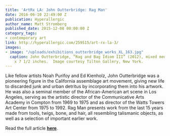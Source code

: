 ```yaml
---
title: 'ArtRx LA: John Outterbridge: Rag Man'
date: 2016-06-10 22:49:00 Z
publication: Hyperallergic
author_name: Matt Stromberg
published_date: 2015-12-08 00:00:00 Z
category_tags:
- contemporary art
link: http://hyperallergic.com/259515/art-rx-la-3/
images:
- image: "/uploads/exhibitions_outterbridge_works_XL_163.jpg"
  caption: John Outterbridge, “Rag and Bag Idiom III” (2012), mixed media, 32 x 14
    x 7 1/2 inches.  Image courtesy Tilton Gallery, New York.
---
```


Like fellow artists Noah Purifoy and Ed Kienholz, John Outterbridge was a pioneering figure in the California assemblage art movement, giving new life to discarded junk and urban detritus by incorporating them into his artwork. He was also a seminal member of the African-American art scene in Los Angeles, serving as the artistic director of the Communicative Arts Academy in Compton from 1969 to 1975 and as director of the Watts Towers Art Center from 1975 to 1992. Rag Man presents work from the last 15 years made from tools, twigs, bone, and hair, all resembling talismanic objects, as well as a selection of important earlier work.

Read the full article **[here](http://hyperallergic.com/259515/art-rx-la-3/)**.